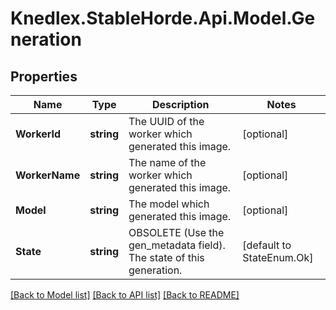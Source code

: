 # Knedlex.StableHorde.Api.Model.Generation

## Properties

Name | Type | Description | Notes
------------ | ------------- | ------------- | -------------
**WorkerId** | **string** | The UUID of the worker which generated this image. | [optional] 
**WorkerName** | **string** | The name of the worker which generated this image. | [optional] 
**Model** | **string** | The model which generated this image. | [optional] 
**State** | **string** | OBSOLETE (Use the gen_metadata field). The state of this generation. | [default to StateEnum.Ok]

[[Back to Model list]](../README.md#documentation-for-models) [[Back to API list]](../README.md#documentation-for-api-endpoints) [[Back to README]](../README.md)

